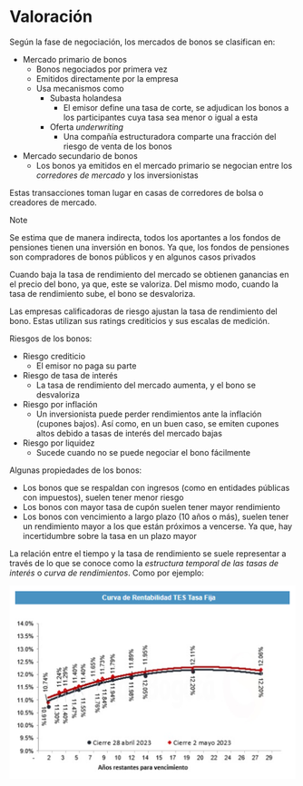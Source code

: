 # Valoración

Según la fase de negociación, los mercados de bonos se clasifican en:
- Mercado primario de bonos
	- Bonos negociados por primera vez
	- Emitidos directamente por la empresa
	- Usa mecanismos como
		- Subasta holandesa
			- El emisor define una tasa de corte, se adjudican los bonos a los participantes cuya tasa sea menor o igual a esta
		- Oferta _underwriting_
			- Una compañía estructuradora comparte una fracción del riesgo de venta de los bonos
- Mercado secundario de bonos
	- Los bonos ya emitidos en el mercado primario se negocian entre los _corredores de mercado_ y los inversionistas

Estas transacciones toman lugar en casas de corredores de bolsa o creadores de mercado.

>[!Note]
>Se estima que de manera indirecta, todos los aportantes a los fondos de pensiones tienen una inversión en bonos. Ya que, los fondos de pensiones son compradores de bonos públicos y en algunos casos privados


Cuando baja la tasa de rendimiento del mercado se obtienen ganancias en el precio del bono, ya que, este se valoriza.
Del mismo modo, cuando la tasa de rendimiento sube, el bono se desvaloriza.

Las empresas calificadoras de riesgo ajustan la tasa de rendimiento del bono. Estas utilizan sus ratings crediticios y sus escalas de medición.

Riesgos de los bonos:
- Riesgo crediticio
	- El emisor no paga su parte
- Riesgo de tasa de interés
	- La tasa de rendimiento del mercado aumenta, y el bono se desvaloriza
- Riesgo por inflación
	- Un inversionista puede perder rendimientos ante la inflación (cupones bajos). Así como, en un buen caso, se emiten cupones altos debido a tasas de interés del mercado bajas
- Riesgo por liquidez
	- Sucede cuando no se puede negociar el bono fácilmente


Algunas propiedades de los bonos:
- Los bonos que se respaldan con ingresos (como en entidades públicas con impuestos), suelen tener menor riesgo
- Los bonos con mayor tasa de cupón suelen tener mayor rendimiento
- Los bonos con vencimiento a largo plazo (10 años o más), suelen tener un rendimiento mayor a los que están próximos a vencerse. Ya que, hay incertidumbre sobre la tasa en un plazo mayor

La relación entre el tiempo y la tasa de rendimiento se suele representar a través de lo que se conoce como la _estructura temporal de las tasas de interés_ o _curva de rendimientos_.
Como por ejemplo:

![](attachments/Pasted%20image%2020230503193004.png)
